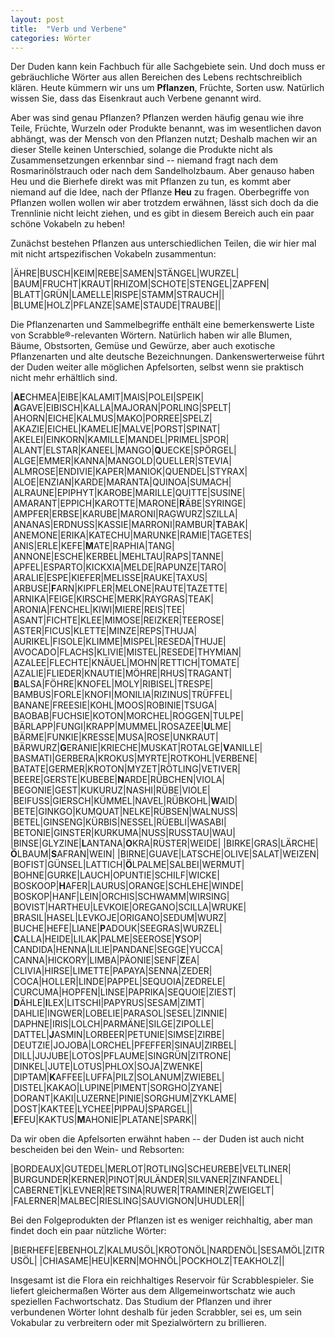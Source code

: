 ```yaml
---
layout: post
title:  "Verb und Verbene"
categories: Wörter
---
```

Der Duden kann kein Fachbuch für alle Sachgebiete sein. Und doch muss er gebräuchliche Wörter aus allen Bereichen des Lebens rechtschreiblich klären. Heute kümmern wir uns um **Pflanzen**, Früchte, Sorten usw. Natürlich wissen Sie, dass das Eisenkraut auch Verbene genannt wird.

Aber was sind genau Pflanzen? Pflanzen werden häufig genau wie ihre Teile, Früchte, Wurzeln oder Produkte benannt, was im wesentlichen davon abhängt, was der Mensch von den Pflanzen nutzt; Deshalb machen wir an dieser Stelle keinen Unterschied, solange die Produkte nicht als Zusammensetzungen erkennbar sind -- niemand fragt nach dem Rosmarinölstrauch oder nach dem Sandelholzbaum. Aber genauso haben Heu und die Bierhefe direkt was mit Pflanzen zu tun, es kommt aber niemand auf die Idee, nach der Pflanze __Heu__ zu fragen. Oberbegriffe von Pflanzen wollen wollen wir aber trotzdem erwähnen, lässt sich doch da die Trennlinie nicht leicht ziehen, und es gibt in diesem Bereich auch ein paar schöne Vokabeln zu heben!

Zunächst bestehen Pflanzen aus unterschiedlichen Teilen, die wir hier mal mit nicht artspezifischen Vokabeln zusammentun:

|ÄHRE|BUSCH|KEIM|REBE|SAMEN|STÄNGEL|WURZEL|
|BAUM|FRUCHT|KRAUT|RHIZOM|SCHOTE|STENGEL|ZAPFEN|
|BLATT|GRÜN|LAMELLE|RISPE|STAMM|STRAUCH||
|BLUME|HOLZ|PFLANZE|SAME|STAUDE|TRAUBE||

Die Pflanzenarten und Sammelbegriffe enthält eine bemerkenswerte Liste von Scrabble®-relevanten Wörtern. Natürlich haben wir alle Blumen, Bäume, Obstsorten, Gemüse und Gewürze, aber auch exotische Pflanzenarten und alte deutsche Bezeichnungen. Dankenswerterweise führt der Duden weiter alle möglichen Apfelsorten, selbst wenn sie praktisch nicht mehr erhältlich sind.

|**AE**CHMEA|EIBE|KALAMIT|MAIS|POLEI|SPEIK|
|**A**GAVE|EIBISCH|KALLA|MAJORAN|PORLING|SPELT|
|AHORN|EICHE|KALMUS|MAKO|PORREE|SPELZ|
|AKAZIE|EICHEL|KAMELIE|MALVE|PORST|SPINAT|
|AKELEI|EINKORN|KAMILLE|MANDEL|PRIMEL|SPOR|
|ALANT|ELSTAR|KANEEL|MANGO|**Q**UECKE|SPÖRGEL|
|ALGE|EMMER|KANNA|MANGOLD|QUELLER|STEVIA|
|ALMROSE|ENDIVIE|KAPER|MANIOK|QUENDEL|STYRAX|
|ALOE|ENZIAN|KARDE|MARANTA|QUINOA|SUMACH|
|ALRAUNE|EPIPHYT|KAROBE|MARILLE|QUITTE|SUSINE|
|AMARANT|EPPICH|KAROTTE|MARONE|**R**ÄBE|SYRINGE|
|AMPFER|ERBSE|KARUBE|MARONI|RAGWURZ|SZILLA|
|ANANAS|ERDNUSS|KASSIE|MARRONI|RAMBUR|**T**ABAK|
|ANEMONE|ERIKA|KATECHU|MARUNKE|RAMIE|TAGETES|
|ANIS|ERLE|KEFE|**M**ATE|RAPHIA|TANG|
|ANNONE|ESCHE|KERBEL|MEHLTAU|RAPS|TANNE|
|APFEL|ESPARTO|KICKXIA|MELDE|RAPUNZE|TARO|
|ARALIE|ESPE|KIEFER|MELISSE|RAUKE|TAXUS|
|ARBUSE|**F**ARN|KIPFLER|MELONE|RAUTE|TAZETTE|
|ARNIKA|FEIGE|KIRSCHE|MERK|RAYGRAS|TEAK|
|ARONIA|FENCHEL|KIWI|MIERE|REIS|TEE|
|ASANT|FICHTE|KLEE|MIMOSE|REIZKER|TEEROSE|
|ASTER|FICUS|KLETTE|MINZE|REPS|THUJA|
|AURIKEL|FISOLE|KLIMME|MISPEL|RESEDA|THUJE|
|AVOCADO|FLACHS|KLIVIE|MISTEL|RESEDE|THYMIAN|
|AZALEE|FLECHTE|KNÄUEL|MOHN|RETTICH|TOMATE|
|AZALIE|FLIEDER|KNAUTIE|MÖHRE|RHUS|TRAGANT|
|**B**ALSA|FÖHRE|KNOFEL|MOLY|RIBISEL|TRESPE|
|BAMBUS|FORLE|KNOFI|MONILIA|RIZINUS|TRÜFFEL|
|BANANE|FREESIE|KOHL|MOOS|ROBINIE|TSUGA|
|BAOBAB|FUCHSIE|KOTON|MORCHEL|ROGGEN|TULPE|
|BÄRLAPP|FUNGI|KRAPP|MUMMEL|ROSAZEE|**U**LME|
|BÄRME|FUNKIE|KRESSE|MUSA|ROSE|UNKRAUT|
|BÄRWURZ|**G**ERANIE|KRIECHE|MUSKAT|ROTALGE|**V**ANILLE|
|BASMATI|GERBERA|KROKUS|MYRTE|ROTKOHL|VERBENE|
|BATATE|GERMER|KROTON|MYZET|RÖTLING|VETIVER|
|BEERE|GERSTE|KUBEBE|**N**ARDE|RÜBCHEN|VIOLA|
|BEGONIE|GEST|KUKURUZ|NASHI|RÜBE|VIOLE|
|BEIFUSS|GIERSCH|KÜMMEL|NAVEL|RÜBKOHL|**W**AID|
|BETE|GINKGO|KUMQUAT|NELKE|RÜBSEN|WALNUSS|
|BETEL|GINSENG|KÜRBIS|NESSEL|RÜEBLI|WASABI|
|BETONIE|GINSTER|KURKUMA|NUSS|RUSSTAU|WAU|
|BINSE|GLYZINE|**L**ANTANA|**O**KRA|RÜSTER|WEIDE|
|BIRKE|GRAS|LÄRCHE|**Ö**LBAUM|**S**AFRAN|WEIN|
|BIRNE|GUAVE|LATSCHE|OLIVE|SALAT|WEIZEN|
|BOFIST|GÜNSEL|LATTICH|**Ö**LPALME|SALBEI|WERMUT|
|BOHNE|GURKE|LAUCH|OPUNTIE|SCHILF|WICKE|
|BOSKOOP|**H**AFER|LAURUS|ORANGE|SCHLEHE|WINDE|
|BOSKOP|HANF|LEIN|ORCHIS|SCHWAMM|WIRSING|
|BOVIST|HARTHEU|LEVKOIE|OREGANO|SCILLA|WRUKE|
|BRASIL|HASEL|LEVKOJE|ORIGANO|SEDUM|WURZ|
|BUCHE|HEFE|LIANE|**P**ADOUK|SEEGRAS|WURZEL|
|**C**ALLA|HEIDE|LILAK|PALME|SEEROSE|**Y**SOP|
|CANDIDA|HENNA|LILIE|PANDANE|SEGGE|YUCCA|
|CANNA|HICKORY|LIMBA|PÄONIE|SENF|**Z**EA|
|CLIVIA|HIRSE|LIMETTE|PAPAYA|SENNA|ZEDER|
|COCA|HOLLER|LINDE|PAPPEL|SEQUOIA|ZEDRELE|
|CURCUMA|HOPFEN|LINSE|PAPRIKA|SEQUOIE|ZIEST|
|**D**ÄHLE|**I**LEX|LITSCHI|PAPYRUS|SESAM|ZIMT|
|DAHLIE|INGWER|LOBELIE|PARASOL|SESEL|ZINNIE|
|DAPHNE|IRIS|LOLCH|PARMÄNE|SILGE|ZIPOLLE|
|DATTEL|**J**ASMIN|LORBEER|PETUNIE|SIMSE|ZIRBE|
|DEUTZIE|JOJOBA|LORCHEL|PFEFFER|SINAU|ZIRBEL|
|DILL|JUJUBE|LOTOS|PFLAUME|SINGRÜN|ZITRONE|
|DINKEL|JUTE|LOTUS|PHLOX|SOJA|ZWENKE|
|DIPTAM|**K**AFFEE|LUFFA|PILZ|SOLANUM|ZWIEBEL|
|DISTEL|KAKAO|LUPINE|PIMENT|SORGHO|ZYANE|
|DORANT|KAKI|LUZERNE|PINIE|SORGHUM|ZYKLAME|
|DOST|KAKTEE|LYCHEE|PIPPAU|SPARGEL||
|**E**FEU|KAKTUS|**M**AHONIE|PLATANE|SPARK||

Da wir oben die Apfelsorten erwähnt haben -- der Duden ist auch nicht bescheiden bei den Wein- und Rebsorten:

|BORDEAUX|GUTEDEL|MERLOT|ROTLING|SCHEUREBE|VELTLINER|
|BURGUNDER|KERNER|PINOT|RULÄNDER|SILVANER|ZINFANDEL|
|CABERNET|KLEVNER|RETSINA|RUWER|TRAMINER|ZWEIGELT|
|FALERNER|MALBEC|RIESLING|SAUVIGNON|UHUDLER||

Bei den Folgeprodukten der Pflanzen ist es weniger reichhaltig, aber man findet doch ein paar nützliche Wörter:

|BIERHEFE|EBENHOLZ|KALMUSÖL|KROTONÖL|NARDENÖL|SESAMÖL|ZITRUSÖL|
|CHIASAME|HEU|KERN|MOHNÖL|POCKHOLZ|TEAKHOLZ||

Insgesamt ist die Flora ein reichhaltiges Reservoir für Scrabblespieler. Sie liefert gleichermaßen Wörter aus dem Allgemeinwortschatz wie auch speziellen Fachwortschatz. Das Studium der Pflanzen und ihrer verbundenen Wörter lohnt deshalb für jeden Scrabbler, sei es, um sein Vokabular zu verbreitern oder mit Spezialwörtern zu brillieren.